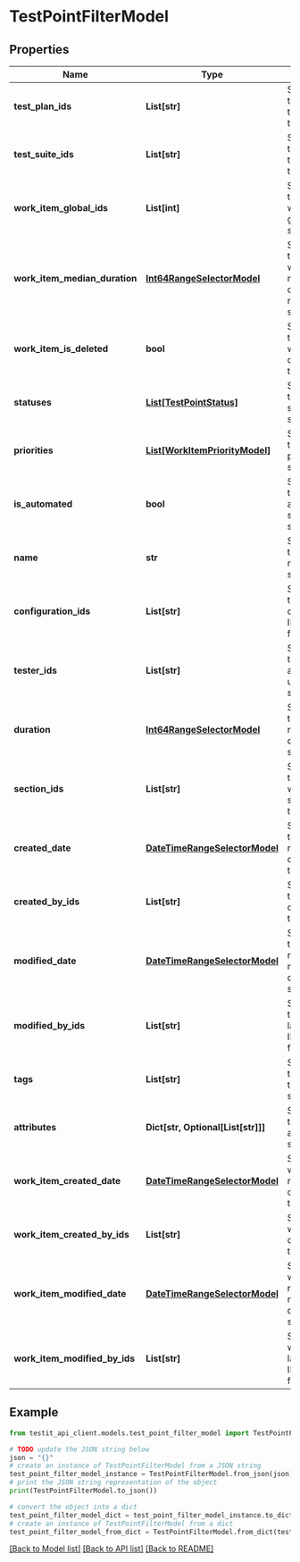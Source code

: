 # TestPointFilterModel


## Properties

Name | Type | Description | Notes
------------ | ------------- | ------------- | -------------
**test_plan_ids** | **List[str]** | Specifies a test point test plan IDS to search for | [optional] 
**test_suite_ids** | **List[str]** | Specifies a test point test suite IDs to search for | [optional] 
**work_item_global_ids** | **List[int]** | Specifies a test point work item global IDs to search for | [optional] 
**work_item_median_duration** | [**Int64RangeSelectorModel**](Int64RangeSelectorModel.md) | Specifies a test point work item median duration range to search for | [optional] 
**work_item_is_deleted** | **bool** | Specifies a test point work item is deleted flag to search for | [optional] 
**statuses** | [**List[TestPointStatus]**](TestPointStatus.md) | Specifies a test point statuses to search for | [optional] 
**priorities** | [**List[WorkItemPriorityModel]**](WorkItemPriorityModel.md) | Specifies a test point priorities to search for | [optional] 
**is_automated** | **bool** | Specifies a test point automation status to search for | [optional] 
**name** | **str** | Specifies a test point name to search for | [optional] 
**configuration_ids** | **List[str]** | Specifies a test point configuration IDs to search for | [optional] 
**tester_ids** | **List[str]** | Specifies a test point assigned user IDs to search for | [optional] 
**duration** | [**Int64RangeSelectorModel**](Int64RangeSelectorModel.md) | Specifies a test point range of duration to search for | [optional] 
**section_ids** | **List[str]** | Specifies a test point work item section IDs to search for | [optional] 
**created_date** | [**DateTimeRangeSelectorModel**](DateTimeRangeSelectorModel.md) | Specifies a test point range of creation date to search for | [optional] 
**created_by_ids** | **List[str]** | Specifies a test point creator IDs to search for | [optional] 
**modified_date** | [**DateTimeRangeSelectorModel**](DateTimeRangeSelectorModel.md) | Specifies a test point range of last modification date to search for | [optional] 
**modified_by_ids** | **List[str]** | Specifies a test point last editor IDs to search for | [optional] 
**tags** | **List[str]** | Specifies a test point tags to search for | [optional] 
**attributes** | **Dict[str, Optional[List[str]]]** | Specifies a test point attributes to search for | [optional] 
**work_item_created_date** | [**DateTimeRangeSelectorModel**](DateTimeRangeSelectorModel.md) | Specifies a work item range of creation date to search for | [optional] 
**work_item_created_by_ids** | **List[str]** | Specifies a work item creator IDs to search for | [optional] 
**work_item_modified_date** | [**DateTimeRangeSelectorModel**](DateTimeRangeSelectorModel.md) | Specifies a work item range of last modification date to search for | [optional] 
**work_item_modified_by_ids** | **List[str]** | Specifies a work item last editor IDs to search for | [optional] 

## Example

```python
from testit_api_client.models.test_point_filter_model import TestPointFilterModel

# TODO update the JSON string below
json = "{}"
# create an instance of TestPointFilterModel from a JSON string
test_point_filter_model_instance = TestPointFilterModel.from_json(json)
# print the JSON string representation of the object
print(TestPointFilterModel.to_json())

# convert the object into a dict
test_point_filter_model_dict = test_point_filter_model_instance.to_dict()
# create an instance of TestPointFilterModel from a dict
test_point_filter_model_from_dict = TestPointFilterModel.from_dict(test_point_filter_model_dict)
```
[[Back to Model list]](../README.md#documentation-for-models) [[Back to API list]](../README.md#documentation-for-api-endpoints) [[Back to README]](../README.md)


